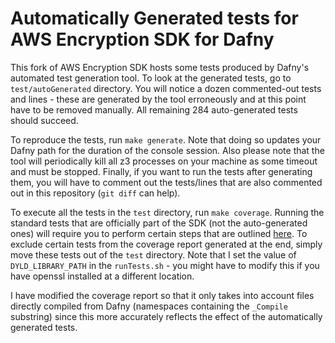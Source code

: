 # Automatically Generated tests for AWS Encryption SDK for Dafny

This fork of AWS Encryption SDK hosts some tests produced by Dafny's automated test generation tool.
To look at the generated tests, go to `test/autoGenerated` directory. 
You will notice a dozen commented-out tests and lines - these are generated by the tool erroneously and at this point have to be removed manually. 
All remaining 284 auto-generated tests should succeed.

To reproduce the tests, run `make generate`. 
Note that doing so updates your Dafny path for the duration of the console session. 
Also please note that the tool will periodically kill all z3 processes on your machine as some timeout and must be stopped. 
Finally, if you want to run the tests after generating them, you will have to comment out the tests/lines that are also commented out in this repository (`git diff` can help).

To execute all the tests in the `test` directory, run `make coverage`. 
Running the standard tests that are officially part of the SDK (not the auto-generated ones) will require you to perform certain steps that are outlined [here](https://github.com/aws/aws-encryption-sdk-dafny/blob/mainline/aws-encryption-sdk-net/README.md). 
To exclude certain tests from the coverage report generated at the end, simply move these tests out of the `test` directory. 
Note that I set the value of `DYLD_LIBRARY_PATH` in the `runTests.sh` - you might have to modify this if you have openssl installed at a different location.

I have modified the coverage report so that it only takes into account files directly compiled from Dafny (namespaces containing the `_Compile` substring) since this more accurately reflects the effect of the automatically generated tests.
